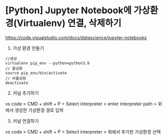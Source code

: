 
# [Python] Jupyter Notebook에 가상환경(Virtualenv) 연결, 삭제하기

https://code.visualstudio.com/docs/datascience/jupyter-notebooks 


1. 가상 환경 만들기 

```
//생성
virtualenv pip_env --python=python3.9
// 활성화
source pip_env/bin/activate
// 비활성화
deactivate

```

2. 커널 추가하기 

vs code > CMD + shift + P > Select interpreter > enter interpreter path > 위에서 생성한 가상환경 경로 입력

3. 커널 연결하기

vs code > CMD + shift + P > Select interpreter > 위에서 추가한 가상환경 선택